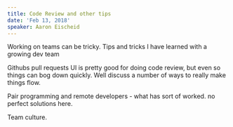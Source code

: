 ```yaml
---
title: Code Review and other tips
date: 'Feb 13, 2018'
speaker: Aaron Eischeid
---
```


Working on teams can be tricky. Tips and tricks I have learned with a growing dev team

Githubs pull requests UI is pretty good for doing code review, but even so things can bog down quickly. Well discuss a number of ways to really make things flow.

Pair programming and remote developers - what has sort of worked. no perfect solutions here.

Team culture.



